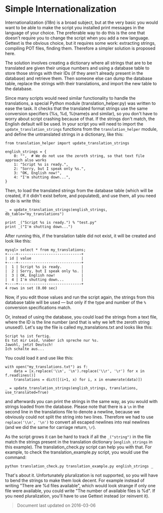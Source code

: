 Simple Internationalization
===========================

Internationalization (i18n) is a broad subject, but at the very basic you would want to be able to make the script you installed print messages in the language of your choice. The preferable way to do this is the one that doesn't require you to change the script when you add a new language. Gettext is the obvious choice, but it requires some work: extracting strings, compiling POT files, finding them. Therefore a simpler solution is proposed here.

The solution involves creating a dictionary where all strings that are to be translated are given their unique numbers and using a database table to store those strings with their IDs (if they aren't already present in the database) and retrieve them. Then someone else can dump the database table, replace the strings with their translations, and import the new table to the database.

Since many scripts would need similar functionality to handle the translations, a special Python module (translation_helper.py) was written to ease the task. It checks that the translated format strings use the same conversion specifiers (%s, %d, %(name)s and similar), so you don't have to worry about script crashing because of that. If the strings don't match, the English default will be used. In your script you will need to import the `update_translation_strings` functions from the `translation_helper` module, and define the untranslated strings in a dictionary, like this:

    from translation_helper import update_translation_strings
    
    english_strings = {
        0: "",  # We do not use the zeroth string, so that text file approach also works
        1: "Script %s is ready.",
        2: "Sorry, but I speak only %s.",
        3: "OK, English now!",
        4: "I'm shutting down...",
    }

Then, to load the translated strings from the database table (which will be created, if it didn't exist before, and populated), and use them, all you need to do is write this:

    _ = update_translation_strings(english_strings, db_table="my_translations")
    
    print _("Script %s is ready.") % "test.py"
    print _("I'm shutting down...")

After running this, if the translation table did not exist, it will be created and look like this:

    mysql> select * from my_translations;
    +----+-----------------------------+
    | id | value                       |
    +----+-----------------------------+
    |  1 | Script %s is ready.         |
    |  2 | Sorry, but I speak only %s. |
    |  3 | OK, English now!            |
    |  4 | I'm shutting down...        |
    +----+-----------------------------+
    4 rows in set (0.00 sec)

Now, if you edit those values and run the script again, the strings from this database table will be used — but only if the type and number of the `%` conversion specifications match.

Or, instead of using the database, you could load the strings from a text file, where the ID is the line number (and that is why we left the zeroth string unused!). Let's say the file is called my_translations.txt and looks like this:

    Script %s ist fertig.
    Es tut mir Leid, \naber ich spreche nur %s.
    Jawohl, jetzt Deutsch!
    Ich schalte aus...

You could load it and use like this:

    with open("my_translations.txt") as f:
        data = [x.replace('\\n', '\n').replace('\\r', '\r') for x in f.readlines()]
        translations = dict([(i+1, x) for i, x in enumerate(data)])

    _ = update_translation_strings(english_strings, translations, use_translated=True)

and afterwards you can print the strings in the same way, as you would with strings loaded from the database. Please note that there is a `\n` in the second line in the translations file to denote a newline, because we obviously could not split the string into two lines. Therefore we had to use `replace('\\n', '\n')` to convert all escaped newlines into real newlines (and we did the same for carriage return, `\r`).

As the script grows it can be hard to track if all the `_("string")` in the file match the strings present in the translation dictionary (`english_strings` in this example). The translation_check.py script can help you with that. For example, to check the translation_example.py script, you would use the command:

    python translation_check.py translation_example.py english_strings _

That's about it. Unfortunately pluralization is not supported, so you will have to bend the strings to make them look decent. For example instead of writing "There are %d files available", which would look strange if only one file were available, you could write "The number of available files is %d". If you need pluralization, you'll have to use Gettext instead (or reinvent it).


> Document last updated on 2016-03-06

